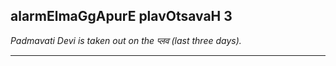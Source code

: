 ## alarmElmaGgApurE plavOtsavaH 3
_Padmavati Devi is taken out on the प्लव (last three days)._

---
